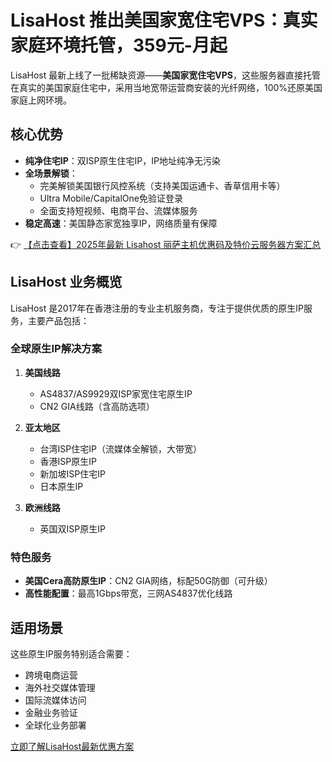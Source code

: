 # LisaHost 推出美国家宽住宅VPS：真实家庭环境托管，359元-月起

LisaHost 最新上线了一批稀缺资源——**美国家宽住宅VPS**，这些服务器直接托管在真实的美国家庭住宅中，采用当地宽带运营商安装的光纤网络，100%还原美国家庭上网环境。

## 核心优势

- **纯净住宅IP**：双ISP原生住宅IP，IP地址纯净无污染
- **全场景解锁**：
  - 完美解锁美国银行风控系统（支持美国运通卡、香草信用卡等）
  - Ultra Mobile/CapitalOne免验证登录
  - 全面支持短视频、电商平台、流媒体服务
- **稳定高速**：美国静态家宽独享IP，网络质量有保障

👉 [【点击查看】2025年最新 Lisahost 丽萨主机优惠码及特价云服务器方案汇总](https://bit.ly/lisazhuji)

## LisaHost 业务概览

LisaHost 是2017年在香港注册的专业主机服务商，专注于提供优质的原生IP服务，主要产品包括：

### 全球原生IP解决方案

1. **美国线路**
   - AS4837/AS9929双ISP家宽住宅原生IP
   - CN2 GIA线路（含高防选项）
   
2. **亚太地区**
   - 台湾ISP住宅IP（流媒体全解锁，大带宽）
   - 香港ISP原生IP
   - 新加坡ISP住宅IP
   - 日本原生IP

3. **欧洲线路**
   - 英国双ISP原生IP

### 特色服务

- **美国Cera高防原生IP**：CN2 GIA网络，标配50G防御（可升级）
- **高性能配置**：最高1Gbps带宽，三网AS4837优化线路

## 适用场景

这些原生IP服务特别适合需要：
- 跨境电商运营
- 海外社交媒体管理
- 国际流媒体访问
- 金融业务验证
- 全球化业务部署

[立即了解LisaHost最新优惠方案](https://bit.ly/lisazhuji)